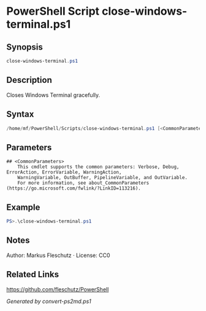 # PowerShell Script close-windows-terminal.ps1

## Synopsis
```powershell
close-windows-terminal.ps1
```

## Description
Closes Windows Terminal gracefully.

## Syntax
```powershell
/home/mf/PowerShell/Scripts/close-windows-terminal.ps1 [<CommonParameters>]
```

## Parameters

```
## <CommonParameters>
    This cmdlet supports the common parameters: Verbose, Debug, ErrorAction, ErrorVariable, WarningAction, 
    WarningVariable, OutBuffer, PipelineVariable, and OutVariable.
    For more information, see about_CommonParameters (https://go.microsoft.com/fwlink/?LinkID=113216).
```

## Example
```powershell
PS>.\close-windows-terminal.ps1
```


## Notes
Author: Markus Fleschutz · License: CC0

## Related Links
https://github.com/fleschutz/PowerShell

*Generated by convert-ps2md.ps1*
